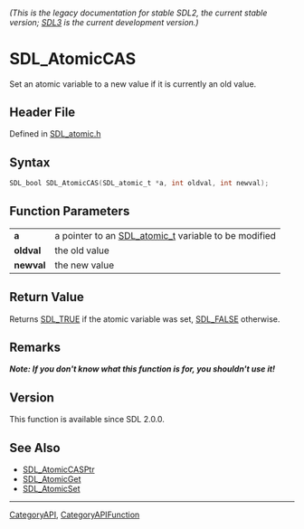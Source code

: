 ###### (This is the legacy documentation for stable SDL2, the current stable version; [SDL3](https://wiki.libsdl.org/SDL3/) is the current development version.)
# SDL_AtomicCAS

Set an atomic variable to a new value if it is currently an old value.

## Header File

Defined in [SDL_atomic.h](https://github.com/libsdl-org/SDL/blob/SDL2/include/SDL_atomic.h)

## Syntax

```c
SDL_bool SDL_AtomicCAS(SDL_atomic_t *a, int oldval, int newval);

```

## Function Parameters

|                |                                                                      |
| -------------- | -------------------------------------------------------------------- |
| **a**          | a pointer to an [SDL_atomic_t](SDL_atomic_t) variable to be modified |
| **oldval**     | the old value                                                        |
| **newval**     | the new value                                                        |

## Return Value

Returns [SDL_TRUE](SDL_TRUE) if the atomic variable was set,
[SDL_FALSE](SDL_FALSE) otherwise.

## Remarks

***Note: If you don't know what this function is for, you shouldn't use
it!***

## Version

This function is available since SDL 2.0.0.

## See Also

- [SDL_AtomicCASPtr](SDL_AtomicCASPtr)
- [SDL_AtomicGet](SDL_AtomicGet)
- [SDL_AtomicSet](SDL_AtomicSet)

----
[CategoryAPI](CategoryAPI), [CategoryAPIFunction](CategoryAPIFunction)

